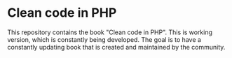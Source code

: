 # Clean code in PHP

This repository contains the book "Clean code in PHP". This is working version, which is constantly being developed. The goal is to have a constantly updating book that is created and maintained by the community. 

